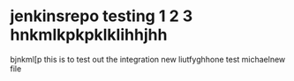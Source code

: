 # jenkinsrepo testing 1 2 3 hnkmlkpkpklklihhjhh
bjnkml[p
this is to test out the integration
new liutfyghhone test michaelnew file
